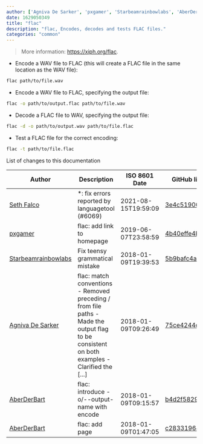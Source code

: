 ```yaml
---
author: ['Agniva De Sarker', 'pxgamer', 'Starbeamrainbowlabs', 'AberDerBart', 'Seth Falco']
date: 1629050349
title: "flac"
description: "flac, Encodes, decodes and tests FLAC files."
categories: "common"
---
```

> More information: <https://xiph.org/flac>.

- Encode a WAV file to FLAC (this will create a FLAC file in the same location as the WAV file):

```bash
flac path/to/file.wav
```

- Encode a WAV file to FLAC, specifying the output file:

```bash
flac -o path/to/output.flac path/to/file.wav
```

- Decode a FLAC file to WAV, specifying the output file:

```bash
flac -d -o path/to/output.wav path/to/file.flac
```

- Test a FLAC file for the correct encoding:

```bash
flac -t path/to/file.flac
```
List of changes to this documentation


Author | Description | ISO 8601 Date | GitHub link
------|-----|-----|-----
[Seth Falco](mailto:seth@falco.fun) | *: fix errors reported by languagetool (#6069) | 2021-08-15T19:59:09 | [3e4c519004a4](https://github.com/tldr-pages/tldr/commit/3e4c519004a471c861cdc609fd7239ee3355671c)
[pxgamer](mailto:owzie123@gmail.com) | flac: add link to homepage | 2019-06-07T23:58:59 | [4b40effe4b38](https://github.com/tldr-pages/tldr/commit/4b40effe4b38f066170cfcda696c85980a85bb54)
[Starbeamrainbowlabs](mailto:sbrl@starbeamrainbowlabs.com) | Fix teensy grammatical mistake | 2018-01-09T19:39:53 | [5b9bafc4ac46](https://github.com/tldr-pages/tldr/commit/5b9bafc4ac46748559f8b4b7796649c7e33e4205)
[Agniva De Sarker](mailto:agnivade@yahoo.co.in) | flac: match conventions - Removed preceding / from file paths - Made the output flag to be consistent on both examples -Clarified the [...] | 2018-01-09T09:26:49 | [75ce4244d599](https://github.com/tldr-pages/tldr/commit/75ce4244d599ab6fb81fda50b42413ceffc0d9d7)
[AberDerBart](mailto:j.grosse-holz@gmx.de) | flac: introduce -o/--output-name with encode | 2018-01-09T09:15:57 | [b4d2f5829874](https://github.com/tldr-pages/tldr/commit/b4d2f582987449028906c0e304a4a599018aefaf)
[AberDerBart](mailto:j.grosse-holz@gmx.de) | flac: add page | 2018-01-09T01:47:05 | [c28331964b9f](https://github.com/tldr-pages/tldr/commit/c28331964b9f5ad05a841615f7ce8ff68ca0547b)

